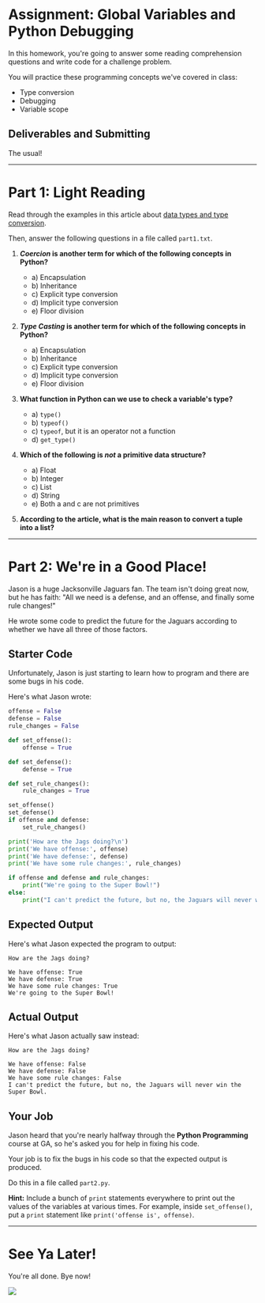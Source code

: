 # Assignment: Global Variables and Python Debugging

In this homework, you're going to answer some reading comprehension questions and write code for a challenge problem.

You will practice these programming concepts we've covered in class:

* Type conversion
* Debugging
* Variable scope

## Deliverables and Submitting

The usual!

---

# Part 1: Light Reading

Read through the examples in this article about [data types and type conversion](https://www.datacamp.com/community/tutorials/python-data-type-conversion).

Then, answer the following questions in a file called `part1.txt`.

1. **_Coercion_ is another term for which of the following concepts in Python?**

   * a) Encapsulation
   * b) Inheritance
   * c) Explicit type conversion
   * d) Implicit type conversion
   * e) Floor division

1. **_Type Casting_ is another term for which of the following concepts in Python?**

   * a) Encapsulation
   * b) Inheritance
   * c) Explicit type conversion
   * d) Implicit type conversion
   * e) Floor division

1. **What function in Python can we use to check a variable's type?**

   * a) `type()`
   * b) `typeof()`
   * c) `typeof`, but it is an operator not a function
   * d) `get_type()`

1. **Which of the following is *not* a primitive data structure?**

   * a) Float
   * b) Integer
   * c) List
   * d) String
   * e) Both a and c are not primitives

1. **According to the article, what is the main reason to convert a tuple into a list?**

---

# Part 2: We're in a Good Place!

Jason is a huge Jacksonville Jaguars fan. The team isn't doing great now, but he has faith: "All we need is a defense, and an offense, and finally some rule changes!"

He wrote some code to predict the future for the Jaguars according to whether we have all three of those factors.

## Starter Code

Unfortunately, Jason is just starting to learn how to program and there are some bugs in his code.

Here's what Jason wrote:

```python
offense = False
defense = False
rule_changes = False

def set_offense():
    offense = True

def set_defense():
    defense = True

def set_rule_changes():
    rule_changes = True

set_offense()
set_defense()
if offense and defense:
    set_rule_changes()

print('How are the Jags doing?\n')
print('We have offense:', offense)
print('We have defense:', defense)
print('We have some rule changes:', rule_changes)

if offense and defense and rule_changes:
    print("We're going to the Super Bowl!")
else:
    print("I can't predict the future, but no, the Jaguars will never win the Super Bowl.")
```

## Expected Output

Here's what Jason expected the program to output:

```
How are the Jags doing?

We have offense: True
We have defense: True
We have some rule changes: True
We're going to the Super Bowl!
```

## Actual Output

Here's what Jason actually saw instead:

```
How are the Jags doing?

We have offense: False
We have defense: False
We have some rule changes: False
I can't predict the future, but no, the Jaguars will never win the Super Bowl.
```

## Your Job

Jason heard that you're nearly halfway through the **Python Programming** course at GA, so he's asked you for help in fixing his code.

Your job is to fix the bugs in his code so that the expected output is produced.

Do this in a file called `part2.py`.

**Hint:** Include a bunch of `print` statements everywhere to print out the values of the variables at various times. For example, inside `set_offense()`, put a `print` statement like `print('offense is', offense)`.

---

# See Ya Later!

You're all done. Bye now!

![](https://media.giphy.com/media/fWgQH01z4rjwrZckyM/giphy.gif)
